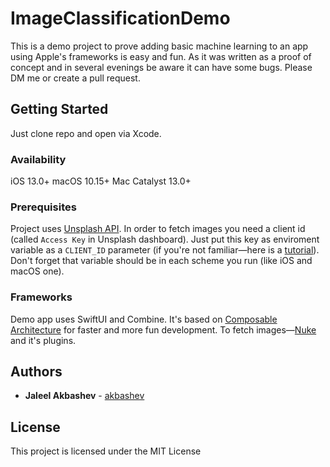 # ImageClassificationDemo

This is a demo project to prove adding basic machine learning to an app using Apple's frameworks is easy and fun.
As it was written as a proof of concept and in several evenings be aware it can have some bugs. Please DM me or create a pull request.

## Getting Started

Just clone repo and open via Xcode.

### Availability

iOS 13.0+
macOS 10.15+
Mac Catalyst 13.0+

### Prerequisites

Project uses [Unsplash API](https://unsplash.com/developers). In order to fetch images you need a client id (called `Access Key` in Unsplash dashboard). Just put this key as enviroment variable as a `CLIENT_ID` parameter (if you're not familiar—here is a [tutorial](https://nshipster.com/launch-arguments-and-environment-variables/)).
Don't forget that variable should be in each scheme you run (like iOS and macOS one).

### Frameworks

Demo app uses SwiftUI and Combine.
It's based on [Composable Architecture](https://github.com/pointfreeco/swift-composable-architecture) for faster and more fun development.
To fetch images—[Nuke](https://github.com/kean/Nuke) and it's plugins.

## Authors

* **Jaleel Akbashev** - [akbashev](https://github.com/akbashev)

## License

This project is licensed under the MIT License
